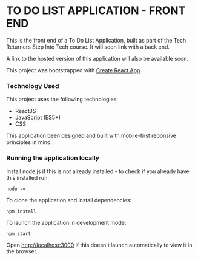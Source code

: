 # TO DO LIST APPLICATION - FRONT END

This is the front end of a To Do List Application, built as part of the Tech Returners Step Into Tech course. It will soon link with a back end. 

A link to the hosted version of this application will also be available soon. 

This project was bootstrapped with [Create React App](https://github.com/facebook/create-react-app).

### Technology Used

This project uses the following technologies:

- ReactJS
- JavaScript (ES5+)
- CSS

This application been designed and built with mobile-first reponsive principles in mind.

### Running the application locally

Install node.js if this is not already installed - to check if you already have this installed run:

`node -v`

To clone the application and install dependencies:

`npm install`

To launch the application in development mode:

`npm start`

Open [http://localhost:3000](http://localhost:3000) if this doesn't launch automatically to view it in the browser.



